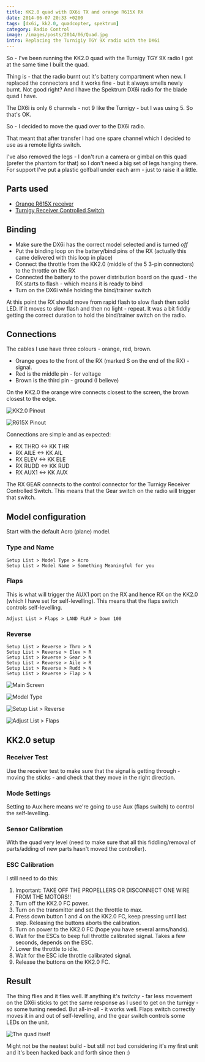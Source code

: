 ```yaml
---
title: KK2.0 quad with DX6i TX and orange R615X RX
date: 2014-06-07 20:33 +0200
tags: [dx6i, kk2.0, quadcopter, spektrum]
category: Radio Control
image: /images/posts/2014/06/Quad.jpg
intro: Replacing the Turnigiy TGY 9X radio with the DX6i
---
```


So - I've been running the KK2.0 quad with the Turnigy TGY 9X radio I got at the same time I built the quad.

Thing is - that the radio burnt out it's battery compartment when new. I replaced the connectors and it works fine - but it always smells newly burnt. Not good right? And I have the Spektrum DX6i radio for the blade quad I have.

The DX6i is only 6 channels - not 9 like the Turnigy - but I was using 5. So that's OK.

So - I decided to move the quad over to the DX6i radio.

That meant that after transfer I had one spare channel which I decided to use as a remote lights switch.

I've also removed the legs - I don't run a camera or gimbal on this quad (prefer the phantom for that) so I don't need a big set of legs hanging there. For support I've put a plastic golfball under each arm - just to raise it a little.

## Parts used

- [Orange R615X receiver](http://www.hobbyking.com/hobbyking/store/uh_viewItem.asp?idProduct=46632)
- [Turnigy Receiver Controlled Switch](http://www.hobbyking.com/hobbyking/store/uh_viewItem.asp?idProduct=8833)

## Binding

- Make sure the DX6i has the correct model selected and is turned _off_
- Put the binding loop on the battery/bind pins of the RX (actually this came delivered with this loop in place)
- Connect the throttle from the KK2.0 (middle of the 5 3-pin connectors) to the throttle on the RX
- Connected the battery to the power distribution board on the quad - the RX starts to flash - which means it is ready to bind
- Turn on the DX6i while holding the bind/trainer switch

At this point the RX should move from rapid flash to slow flash then solid LED. If it moves to slow flash and then no light - repeat. It was a bit fiddly getting the correct duration to hold the bind/trainer switch on the radio.

## Connections

The cables I use have three colours - orange, red, brown.

- Orange goes to the front of the RX (marked S on the end of the RX) - signal.
- Red is the middle pin - for voltage
- Brown is the third pin - ground (I believe)

On the KK2.0 the orange wire connects closest to the screen, the brown closest to the edge.

![KK2.0 Pinout](/images/posts/2014/06/KK2-info.jpg)

![R615X Pinout](/images/posts/2014/06/R615x-info.jpg)

Connections are simple and as expected:

- RX THRO <-> KK THR
- RX AILE <-> KK AIL
- RX ELEV <-> KK ELE
- RX RUDD <-> KK RUD
- RX AUX1 <-> KK AUX

The RX GEAR connects to the control connector for the Turnigy Receiver Controlled Switch. This means that the Gear switch on the radio will trigger that switch.

## Model configuration

Start with the default Acro (plane) model.

### Type and Name


```text
Setup List > Model Type > Acro
Setup List > Model Name > Something Meaningful for you
```

### Flaps

This is what will trigger the AUX1 port on the RX and hence RX on the KK2.0 (which I have set for self-levelling). This means that the flaps switch controls self-levelling.

```text
Adjust List > Flaps > LAND FLAP > Down 100
```

### Reverse

```text
Setup List > Reverse > Thro > N
Setup List > Reverse > Elev > R
Setup List > Reverse > Gear > N
Setup List > Reverse > Aile > R
Setup List > Reverse > Rudd > N
Setup List > Reverse > Flap > N
```

![Main Screen](/images/posts/2014/06/DX6i-Main.jpg)

![Model Type](/images/posts/2014/06/DX6i-ModelType.jpg)

![Setup List > Reverse](/images/posts/2014/06/DX6i-Reverse.jpg)

![Adjust List > Flaps](/images/posts/2014/06/DX6i-Flaps.jpg)

## KK2.0 setup

### Receiver Test

Use the receiver test to make sure that the signal is getting through - moving the sticks - and check that they move in the right direction.

### Mode Settings

Setting to Aux here means we're going to use Aux (flaps switch) to control the self-levelling.

### Sensor Calibration

With the quad very level (need to make sure that all this fiddling/removal of parts/adding of new parts hasn't moved the controller).

### ESC Calibration

I still need to do this:

1. Important: TAKE OFF THE PROPELLERS OR DISCONNECT ONE WIRE FROM THE MOTORS!!
2. Turn off the KK2.0 FC power.
3. Turn on the transmitter and set the throttle to max.
4. Press down button 1 and 4 on the KK2.0 FC, keep pressing until last step. Releasing the buttons aborts the calibration.
5. Turn on power to the KK2.0 FC (hope you have several arms/hands).
6. Wait for the ESCs to beep full throttle calibrated signal. Takes a few seconds, depends on the ESC.
7. Lower the throttle to idle.
8. Wait for the ESC idle throttle calibrated signal.
9. Release the buttons on the KK2.0 FC.

## Result

The thing flies and it flies well. If anything it's _twitchy_ - far less movement on the DX6i sticks to get the same response as I used to get on the turnigy - so some tuning needed. But all-in-all - it works well. Flaps switch correctly moves it in and out of self-levelling, and the gear switch controls some LEDs on the unit.

![The quad itself](/images/posts/2014/06/Quad.jpg)

Might not be the neatest build - but still not bad considering it's my first unit and it's been hacked back and forth since then :)

